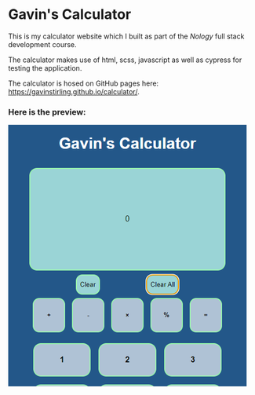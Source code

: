 # Gavin's Calculator

This is my calculator website which I built as part of the  _Nology_ full stack development course.

The calculator makes use of html, scss, javascript as well as cypress for testing the application.

The calculator is hosed on GitHub pages here: https://gavinstirling.github.io/calculator/.

### Here is the preview:

![Mobile Preview](./images/calculator-preview.png)